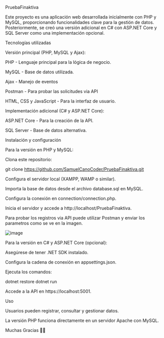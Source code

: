 PruebaFinaktiva

Este proyecto es una aplicación web desarrollada inicialmente con PHP y MySQL, proporcionando funcionalidades clave para la gestión de datos. Posteriormente, se creó una versión adicional en C# con ASP.NET Core y SQL Server como una implementación opcional.

Tecnologías utilizadas

Versión principal (PHP, MySQL y Ajax):

PHP - Lenguaje principal para la lógica de negocio.

MySQL - Base de datos utilizada.

Ajax - Manejo de eventos 

Postman - Para probar las solicitudes via API

HTML, CSS y JavaScript - Para la interfaz de usuario.

Implementación adicional (C# y ASP.NET Core):

ASP.NET Core - Para la creación de la API.

SQL Server - Base de datos alternativa.

Instalación y configuración

Para la versión en PHP y MySQL:

Clona este repositorio:

git clone https://github.com/SamuelCanoCoder/PruebaFinaktiva.git

Configura el servidor local (XAMPP, WAMP o similar).

Importa la base de datos desde el archivo database.sql en MySQL.

Configura la conexión en connection/connection.php.

Inicia el servidor y accede a http://localhost/PruebaFinaktiva.

Para probar los registros via API puede utilizar Postman y enviar los parametros como se ve en la imagen.

![image](https://github.com/user-attachments/assets/a3363edf-dcd2-414c-a303-50afc53f5adb)


Para la versión en C# y ASP.NET Core (opcional):

Asegúrese de tener .NET SDK instalado.

Configura la cadena de conexión en appsettings.json.

Ejecuta los comandos:

dotnet restore
dotnet run

Accede a la API en https://localhost:5001.

Uso

Usuarios pueden registrar, consultar y gestionar datos.

La versión PHP funciona directamente en un servidor Apache con MySQL.

Muchas Gracias 🚀🚀

